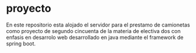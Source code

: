 # proyecto
En este repositorio esta alojado el servidor para el prestamo de camionetas como proyecto de segundo cincuenta de la materia de electiva dos con enfasis en desarrolo web desarrollado en java mediante el framework de spring boot.
